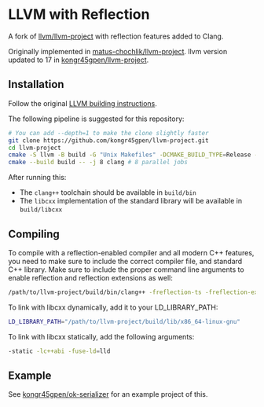 # LLVM with Reflection 

A fork of [llvm/llvm-project](https://github.com/llvm/llvm-project) with reflection features added to Clang.

Originally implemented in [matus-chochlik/llvm-project](https://github.com/matus-chochlik/llvm-project). llvm version updated to 17 in [kongr45gpen/llvm-project](https://github.com/kongr45gpen/llvm-project).

## Installation

Follow the original [LLVM building instructions](https://llvm.org/docs/CMake.html).

The following pipeline is suggested for this repository:
```bash
# You can add --depth=1 to make the clone slightly faster
git clone https://github.com/kongr45gpen/llvm-project.git
cd llvm-project
cmake -S llvm -B build -G "Unix Makefiles" -DCMAKE_BUILD_TYPE=Release -DLLVM_ENABLE_PROJECTS="clang" -DLLVM_ENABLE_RUNTIMES="libcxx;libcxxabi" -DLLVM_TARGETS_TO_BUILD=X86
cmake --build build -- -j 8 clang # 8 parallel jobs
```

After running this:
- The `clang++` toolchain should be available in `build/bin`
- The `libcxx` implementation of the standard library will be available in `build/libcxx`

## Compiling

To compile with a reflection-enabled compiler and all modern C++ features, you need to make sure to include the correct compiler file, and standard C++ library.
Make sure to include the proper command line arguments to enable reflection and reflection extensions as well:
```bash
/path/to/llvm-project/build/bin/clang++ -freflection-ts -freflection-ext -stdlib=libc++
```

To link with libcxx dynamically, add it to your LD_LIBRARY_PATH:
```bash
LD_LIBRARY_PATH="/path/to/llvm-project/build/lib/x86_64-linux-gnu"
```

To link with libcxx statically, add the following arguments:
```bash
-static -lc++abi -fuse-ld=lld
```

## Example

See [kongr45gpen/ok-serializer](https://github.com/kongr45gpen/ok-serializer) for an example project of this.
